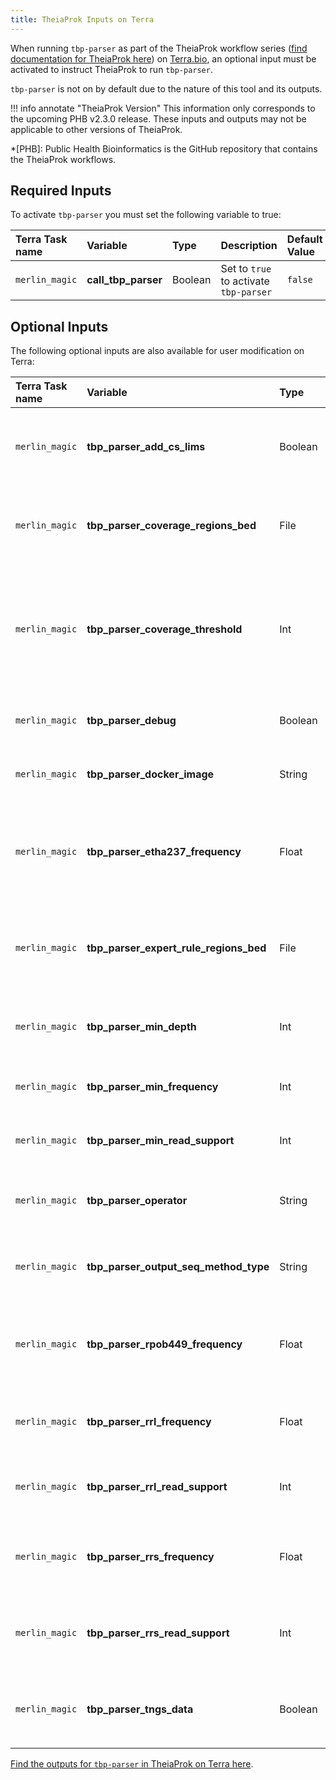 ```yaml
---
title: TheiaProk Inputs on Terra
---
```


When running `tbp-parser` as part of the TheiaProk workflow series ([find documentation for TheiaProk here](https://theiagen.github.io/public_health_bioinformatics/latest/workflows/genomic_characterization/theiaprok/)) on [Terra.bio](https://terra.bio), an optional input must be activated to instruct TheiaProk to run `tbp-parser`.

`tbp-parser` is not on by default due to the nature of this tool and its outputs.

!!! info annotate "TheiaProk Version"
    This information only corresponds to the upcoming PHB v2.3.0 release. These inputs and outputs may not be applicable to other versions of TheiaProk.

*[PHB]: Public Health Bioinformatics is the GitHub repository that contains the TheiaProk workflows.

## Required Inputs

To activate `tbp-parser` you must set the following variable to true:

| Terra Task name | Variable | Type | Description | Default Value |
| :-------------- | :------- | :--- | :------------ | :---------- |
| `merlin_magic` | **call_tbp_parser** | Boolean | Set to `true` to activate `tbp-parser` | `false` |

## Optional Inputs

The following optional inputs are also available for user modification on Terra:

| Terra Task name | Variable | Type | Description | Default Value |
| :-------------- | :------- | :--- | :------------ | :---------- |
| `merlin_magic` | **tbp_parser_add_cs_lims** | Boolean | Set to `true` to add Cycloserine (CS) fields to the LIMS report | `false` |
| `merlin_magic` | **tbp_parser_coverage_regions_bed** | File | A BED file containing the regions to calculate percent coverage for | [tbdb-modified-regions.md](https://github.com/theiagen/tbp-parser/blob/main/data/tbdb-modified-regions.bed) |
| `merlin_magic` | **tbp_parser_coverage_threshold** | Int | The minimum percentage of a region that has depth above the threshold set by `min_depth` (used for a gene/locus to pass QC) | 100 |
| `merlin_magic` | **tbp_parser_debug** | Boolean | Set to `false` to turn off debug mode for `tbp-parser` | `true` |
| `merlin_magic` | **tbp_parser_docker_image** | String | The Docker image to use when running `tbp-parser` | "us-docker.pkg.dev/general-theiagen/theiagen/tbp-parser:2.2.1" |
| `merlin_magic` | **tbp_parser_etha237_frequency** | Float | Minimum frequency for a mutation in ethA at protein position 237 to pass QC in `tbp-parser` | 0.1 |
| `merlin_magic` | **tbp_parser_expert_rule_regions_bed** | File | A file that contains the regions where R mutations and expert rules are applied |  |
| `merlin_magic` | **tbp_parser_min_depth** | Int | Minimum depth for a variant to pass QC in tbp_parser | 10 |
| `merlin_magic` | **tbp_parser_min_frequency** | Int | The minimum frequency for a mutation to pass QC | 0.1 |
| `merlin_magic` | **tbp_parser_min_read_support** | Int | The minimum read support for a mutation to pass QC | 10 |
| `merlin_magic` | **tbp_parser_operator** | String | Fills the "operator" field in the tbp_parser output files | "Operator not provided" |
| `merlin_magic` | **tbp_parser_output_seq_method_type** | String | Fills out the "seq_method" field in the tbp_parser output files | "Sequencing method not provided" |
| `merlin_magic` | **tbp_parser_rpob449_frequency** | Float | Minimum frequency for a mutation at protein position 449 to pass QC in `tbp-parser` | 0.1 |
| `merlin_magic` | **tbp_parser_rrl_frequency** | Float | Minimum frequency for a mutation in rrl to pass QC in `tbp-parser` | 0.1 |
| `merlin_magic` | **tbp_parser_rrl_read_support** | Int | Minimum read support for a mutation in rrl to pass QC in `tbp-parser` | 10 |
| `merlin_magic` | **tbp_parser_rrs_frequency** | Float | Minimum frequency for a mutation in rrs to pass QC in `tbp-parser` | 0.1 |
| `merlin_magic` | **tbp_parser_rrs_read_support** | Int | Minimum read support for a mutation in rrs to pass QC in `tbp-parser` | 10 |
| `merlin_magic` | **tbp_parser_tngs_data** | Boolean | Set to `true` to enable tNGS-specific parameters and runs in `tbp-parser` | `false` |

[Find the outputs for `tbp-parser` in TheiaProk on Terra here](../outputs/theiaprok.md).

